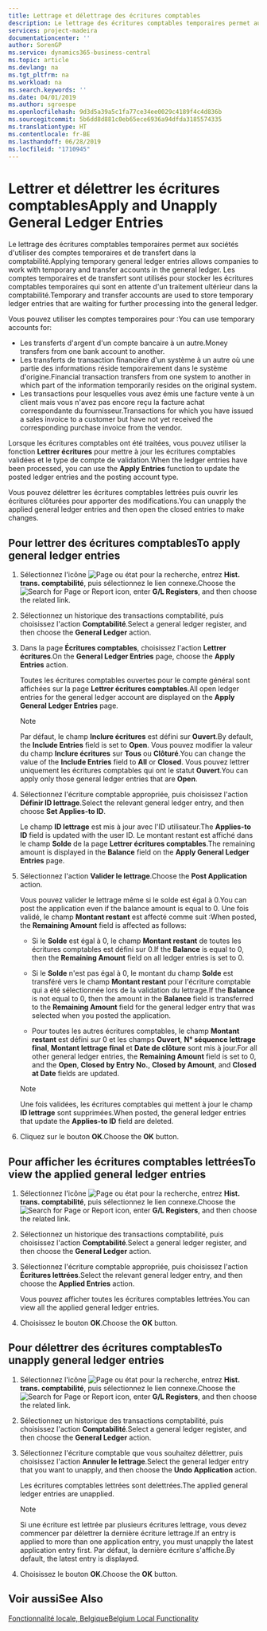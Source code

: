 ```yaml
---
title: Lettrage et délettrage des écritures comptables
description: Le lettrage des écritures comptables temporaires permet aux sociétés d'utiliser des comptes temporaires et de transfert dans la comptabilité. Les comptes temporaires et de transfert sont utilisés pour stocker les écritures comptables temporaires qui sont en attente d'un traitement ultérieur dans la comptabilité.
services: project-madeira
documentationcenter: ''
author: SorenGP
ms.service: dynamics365-business-central
ms.topic: article
ms.devlang: na
ms.tgt_pltfrm: na
ms.workload: na
ms.search.keywords: ''
ms.date: 04/01/2019
ms.author: sgroespe
ms.openlocfilehash: 9d3d5a39a5c1fa77ce34ee0029c4189f4c4d836b
ms.sourcegitcommit: 5b6dd8d881c0eb65ece6936a94dfda3185574335
ms.translationtype: HT
ms.contentlocale: fr-BE
ms.lasthandoff: 06/28/2019
ms.locfileid: "1710945"
---
```

# <a name="apply-and-unapply-general-ledger-entries"></a><span data-ttu-id="453ed-104">Lettrer et délettrer les écritures comptables</span><span class="sxs-lookup"><span data-stu-id="453ed-104">Apply and Unapply General Ledger Entries</span></span>
<span data-ttu-id="453ed-105">Le lettrage des écritures comptables temporaires permet aux sociétés d'utiliser des comptes temporaires et de transfert dans la comptabilité.</span><span class="sxs-lookup"><span data-stu-id="453ed-105">Applying temporary general ledger entries allows companies to work with temporary and transfer accounts in the general ledger.</span></span> <span data-ttu-id="453ed-106">Les comptes temporaires et de transfert sont utilisés pour stocker les écritures comptables temporaires qui sont en attente d'un traitement ultérieur dans la comptabilité.</span><span class="sxs-lookup"><span data-stu-id="453ed-106">Temporary and transfer accounts are used to store temporary ledger entries that are waiting for further processing into the general ledger.</span></span>  

 <span data-ttu-id="453ed-107">Vous pouvez utiliser les comptes temporaires pour :</span><span class="sxs-lookup"><span data-stu-id="453ed-107">You can use temporary accounts for:</span></span>  

- <span data-ttu-id="453ed-108">Les transferts d'argent d'un compte bancaire à un autre.</span><span class="sxs-lookup"><span data-stu-id="453ed-108">Money transfers from one bank account to another.</span></span>  
- <span data-ttu-id="453ed-109">Les transferts de transaction financière d'un système à un autre où une partie des informations réside temporairement dans le système d'origine.</span><span class="sxs-lookup"><span data-stu-id="453ed-109">Financial transaction transfers from one system to another in which part of the information temporarily resides on the original system.</span></span>  
- <span data-ttu-id="453ed-110">Les transactions pour lesquelles vous avez émis une facture vente à un client mais vous n'avez pas encore reçu la facture achat correspondante du fournisseur.</span><span class="sxs-lookup"><span data-stu-id="453ed-110">Transactions for which you have issued a sales invoice to a customer but have not yet received the corresponding purchase invoice from the vendor.</span></span>  

 <span data-ttu-id="453ed-111">Lorsque les écritures comptables ont été traitées, vous pouvez utiliser la fonction **Lettrer écritures** pour mettre à jour les écritures comptables validées et le type de compte de validation.</span><span class="sxs-lookup"><span data-stu-id="453ed-111">When the ledger entries have been processed, you can use the **Apply Entries** function to update the posted ledger entries and the posting account type.</span></span>  

 <span data-ttu-id="453ed-112">Vous pouvez délettrer les écritures comptables lettrées puis ouvrir les écritures clôturées pour apporter des modifications.</span><span class="sxs-lookup"><span data-stu-id="453ed-112">You can unapply the applied general ledger entries and then open the closed entries to make changes.</span></span>  

## <a name="to-apply-general-ledger-entries"></a><span data-ttu-id="453ed-113">Pour lettrer des écritures comptables</span><span class="sxs-lookup"><span data-stu-id="453ed-113">To apply general ledger entries</span></span>  

1.  <span data-ttu-id="453ed-114">Sélectionnez l'icône ![Page ou état pour la recherche](../../media/ui-search/search_small.png "Page ou état pour la recherche"), entrez **Hist. trans. comptabilité**, puis sélectionnez le lien connexe.</span><span class="sxs-lookup"><span data-stu-id="453ed-114">Choose the ![Search for Page or Report](../../media/ui-search/search_small.png "Search for Page or Report icon") icon, enter **G/L Registers**, and then choose the related link.</span></span>  
2.  <span data-ttu-id="453ed-115">Sélectionnez un historique des transactions comptabilité, puis choisissez l'action **Comptabilité**.</span><span class="sxs-lookup"><span data-stu-id="453ed-115">Select a general ledger register, and then choose the **General Ledger** action.</span></span>  
3.  <span data-ttu-id="453ed-116">Dans la page **Écritures comptables**, choisissez l'action **Lettrer écritures**.</span><span class="sxs-lookup"><span data-stu-id="453ed-116">On the **General Ledger Entries** page, choose the **Apply Entries** action.</span></span>  

    <span data-ttu-id="453ed-117">Toutes les écritures comptables ouvertes pour le compte général sont affichées sur la page **Lettrer écritures comptables**.</span><span class="sxs-lookup"><span data-stu-id="453ed-117">All open ledger entries for the general ledger account are displayed on the **Apply General Ledger Entries** page.</span></span>  

    > [!NOTE]  
    >  <span data-ttu-id="453ed-118">Par défaut, le champ **Inclure écritures** est défini sur **Ouvert**.</span><span class="sxs-lookup"><span data-stu-id="453ed-118">By default, the **Include Entries** field is set to **Open**.</span></span> <span data-ttu-id="453ed-119">Vous pouvez modifier la valeur du champ **Inclure écritures** sur **Tous** ou **Clôturé**.</span><span class="sxs-lookup"><span data-stu-id="453ed-119">You can change the value of the **Include Entries** field to **All** or **Closed**.</span></span> <span data-ttu-id="453ed-120">Vous pouvez lettrer uniquement les écritures comptables qui ont le statut **Ouvert**.</span><span class="sxs-lookup"><span data-stu-id="453ed-120">You can apply only those general ledger entries that are **Open**.</span></span>  

4.  <span data-ttu-id="453ed-121">Sélectionnez l'écriture comptable appropriée, puis choisissez l'action **Définir ID lettrage**.</span><span class="sxs-lookup"><span data-stu-id="453ed-121">Select the relevant general ledger entry, and then choose **Set Applies-to ID**.</span></span>  

    <span data-ttu-id="453ed-122">Le champ **ID lettrage** est mis à jour avec l'ID utilisateur.</span><span class="sxs-lookup"><span data-stu-id="453ed-122">The **Applies-to ID** field is updated with the user ID.</span></span> <span data-ttu-id="453ed-123">Le montant restant est affiché dans le champ **Solde** de la page **Lettrer écritures comptables**.</span><span class="sxs-lookup"><span data-stu-id="453ed-123">The remaining amount is displayed in the **Balance** field on the **Apply General Ledger Entries** page.</span></span>  

5.  <span data-ttu-id="453ed-124">Sélectionnez l'action **Valider le lettrage**.</span><span class="sxs-lookup"><span data-stu-id="453ed-124">Choose the **Post Application** action.</span></span>  

    <span data-ttu-id="453ed-125">Vous pouvez valider le lettrage même si le solde est égal à 0.</span><span class="sxs-lookup"><span data-stu-id="453ed-125">You can post the application even if the balance amount is equal to 0.</span></span> <span data-ttu-id="453ed-126">Une fois validé, le champ **Montant restant** est affecté comme suit :</span><span class="sxs-lookup"><span data-stu-id="453ed-126">When posted, the **Remaining Amount** field is affected as follows:</span></span>  

    - <span data-ttu-id="453ed-127">Si le **Solde** est égal à 0, le champ **Montant restant** de toutes les écritures comptables est défini sur 0.</span><span class="sxs-lookup"><span data-stu-id="453ed-127">If the **Balance** is equal to 0, then the **Remaining Amount** field on all ledger entries is set to 0.</span></span>  

    - <span data-ttu-id="453ed-128">Si le **Solde** n'est pas égal à 0, le montant du champ **Solde** est transféré vers le champ **Montant restant** pour l'écriture comptable qui a été sélectionnée lors de la validation du lettrage.</span><span class="sxs-lookup"><span data-stu-id="453ed-128">If the **Balance** is not equal to 0, then the amount in the **Balance** field is transferred to the **Remaining Amount** field for the general ledger entry that was selected when you posted the application.</span></span>  

    - <span data-ttu-id="453ed-129">Pour toutes les autres écritures comptables, le champ **Montant restant** est défini sur 0 et les champs **Ouvert**, **N° séquence lettrage final**, **Montant lettrage final** et **Date de clôture** sont mis à jour.</span><span class="sxs-lookup"><span data-stu-id="453ed-129">For all other general ledger entries, the **Remaining Amount** field is set to 0, and the **Open**, **Closed by Entry No.**, **Closed by Amount**, and **Closed at Date** fields are updated.</span></span>  

    > [!NOTE]  
    >  <span data-ttu-id="453ed-130">Une fois validées, les écritures comptables qui mettent à jour le champ **ID lettrage** sont supprimées.</span><span class="sxs-lookup"><span data-stu-id="453ed-130">When posted, the general ledger entries that update the **Applies-to ID** field are deleted.</span></span>  

6.  <span data-ttu-id="453ed-131">Cliquez sur le bouton **OK**.</span><span class="sxs-lookup"><span data-stu-id="453ed-131">Choose the **OK** button.</span></span>  

## <a name="to-view-the-applied-general-ledger-entries"></a><span data-ttu-id="453ed-132">Pour afficher les écritures comptables lettrées</span><span class="sxs-lookup"><span data-stu-id="453ed-132">To view the applied general ledger entries</span></span>  

1.  <span data-ttu-id="453ed-133">Sélectionnez l'icône ![Page ou état pour la recherche](../../media/ui-search/search_small.png "Page ou état pour la recherche"), entrez **Hist. trans. comptabilité**, puis sélectionnez le lien connexe.</span><span class="sxs-lookup"><span data-stu-id="453ed-133">Choose the ![Search for Page or Report](../../media/ui-search/search_small.png "Search for Page or Report icon") icon, enter **G/L Registers**, and then choose the related link.</span></span>  
2.  <span data-ttu-id="453ed-134">Sélectionnez un historique des transactions comptabilité, puis choisissez l'action **Comptabilité**.</span><span class="sxs-lookup"><span data-stu-id="453ed-134">Select a general ledger register, and then choose the **General Ledger** action.</span></span>  
3.  <span data-ttu-id="453ed-135">Sélectionnez l'écriture comptable appropriée, puis choisissez l'action **Écritures lettrées**.</span><span class="sxs-lookup"><span data-stu-id="453ed-135">Select the relevant general ledger entry, and then choose the **Applied Entries** action.</span></span>  

    <span data-ttu-id="453ed-136">Vous pouvez afficher toutes les écritures comptables lettrées.</span><span class="sxs-lookup"><span data-stu-id="453ed-136">You can view all the applied general ledger entries.</span></span>  

4.  <span data-ttu-id="453ed-137">Choisissez le bouton **OK**.</span><span class="sxs-lookup"><span data-stu-id="453ed-137">Choose the **OK** button.</span></span>  

## <a name="to-unapply-general-ledger-entries"></a><span data-ttu-id="453ed-138">Pour délettrer des écritures comptables</span><span class="sxs-lookup"><span data-stu-id="453ed-138">To unapply general ledger entries</span></span>  

1.  <span data-ttu-id="453ed-139">Sélectionnez l'icône ![Page ou état pour la recherche](../../media/ui-search/search_small.png "Page ou état pour la recherche"), entrez **Hist. trans. comptabilité**, puis sélectionnez le lien connexe.</span><span class="sxs-lookup"><span data-stu-id="453ed-139">Choose the ![Search for Page or Report](../../media/ui-search/search_small.png "Search for Page or Report icon") icon, enter **G/L Registers**, and then choose the related link.</span></span>  
2.  <span data-ttu-id="453ed-140">Sélectionnez un historique des transactions comptabilité, puis choisissez l'action **Comptabilité**.</span><span class="sxs-lookup"><span data-stu-id="453ed-140">Select a general ledger register, and then choose the **General Ledger** action.</span></span>  
3.  <span data-ttu-id="453ed-141">Sélectionnez l'écriture comptable que vous souhaitez délettrer, puis choisissez l'action **Annuler le lettrage**.</span><span class="sxs-lookup"><span data-stu-id="453ed-141">Select the general ledger entry that you want to unapply, and then choose the **Undo Application** action.</span></span>  

    <span data-ttu-id="453ed-142">Les écritures comptables lettrées sont delettrées.</span><span class="sxs-lookup"><span data-stu-id="453ed-142">The applied general ledger entries are unapplied.</span></span>  

    > [!NOTE]  
    >  <span data-ttu-id="453ed-143">Si une écriture est lettrée par plusieurs écritures lettrage, vous devez commencer par délettrer la dernière écriture lettrage.</span><span class="sxs-lookup"><span data-stu-id="453ed-143">If an entry is applied to more than one application entry, you must unapply the latest application entry first.</span></span> <span data-ttu-id="453ed-144">Par défaut, la dernière écriture s'affiche.</span><span class="sxs-lookup"><span data-stu-id="453ed-144">By default, the latest entry is displayed.</span></span>  

4.  <span data-ttu-id="453ed-145">Choisissez le bouton **OK**.</span><span class="sxs-lookup"><span data-stu-id="453ed-145">Choose the **OK** button.</span></span>  

## <a name="see-also"></a><span data-ttu-id="453ed-146">Voir aussi</span><span class="sxs-lookup"><span data-stu-id="453ed-146">See Also</span></span>  
[<span data-ttu-id="453ed-147">Fonctionnalité locale, Belgique</span><span class="sxs-lookup"><span data-stu-id="453ed-147">Belgium Local Functionality</span></span>](belgium-local-functionality.md)
